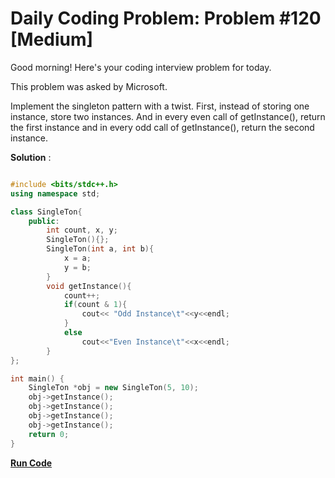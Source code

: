 
# Daily Coding Problem: Problem #120 [Medium]

Good morning! Here's your coding interview problem for today.

This problem was asked by Microsoft.

Implement the singleton pattern with a twist. First, instead of storing one instance, store two instances. And in every even call of getInstance(), return the first instance and in every odd call of getInstance(), return the second instance.

**Solution** :

```cpp

#include <bits/stdc++.h>
using namespace std;

class SingleTon{
    public:
        int count, x, y;
        SingleTon(){};
        SingleTon(int a, int b){
            x = a;
            y = b;
        }
        void getInstance(){
            count++;
            if(count & 1){
                cout<< "Odd Instance\t"<<y<<endl;
            }
            else
                cout<<"Even Instance\t"<<x<<endl;
        }
};

int main() {
    SingleTon *obj = new SingleTon(5, 10);
    obj->getInstance();
    obj->getInstance();
    obj->getInstance();
    obj->getInstance();
    return 0;
}

```

**[Run Code](https://ide.geeksforgeeks.org/xZHakHM63R)**